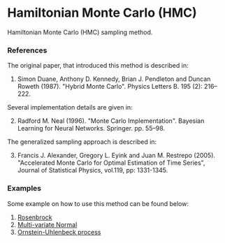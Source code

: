 # Hamiltonian Monte Carlo (HMC)

Hamiltonian Monte Carlo (HMC) sampling method.

### References

The original paper, that introduced this method is described in:

   1. Simon Duane, Anthony D. Kennedy, Brian J. Pendleton and Duncan Roweth (1987).
   "Hybrid Monte Carlo". Physics Letters B. 195 (2): 216–222.

Several implementation details are given in:

   2. Radford M. Neal (1996). "Monte Carlo Implementation".
   Bayesian Learning for Neural Networks. Springer. pp. 55–98.

The generalized sampling approach is described in:

   3. Francis J. Alexander, Gregory L. Eyink and Juan M. Restrepo (2005).
   "Accelerated Monte Carlo for Optimal Estimation of Time Series",
   Journal of Statistical Physics, vol.119, pp: 1331-1345.


### Examples

Some example on how to use this method can be found below:

1. [Rosenbrock](./example_rosenbrock.ipynb)
2. [Multi-variate Normal](./example_multivariate_normal.ipynb)
3. [Ornstein-Uhlenbeck process](./example_ornstein_uhlenbeck.ipynb)
